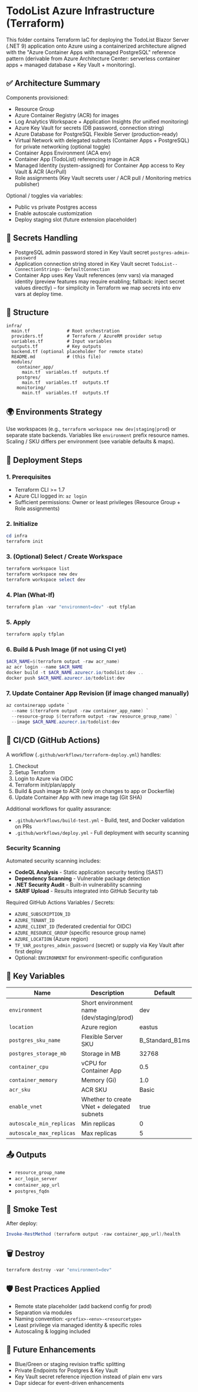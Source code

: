 # TodoList Azure Infrastructure (Terraform)

This folder contains Terraform IaC for deploying the TodoList Blazor Server (.NET 9) application onto Azure using a containerized architecture aligned with the "Azure Container Apps with managed PostgreSQL" reference pattern (derivable from Azure Architecture Center: serverless container apps + managed database + Key Vault + monitoring).

## ✅ Architecture Summary

Components provisioned:
- Resource Group
- Azure Container Registry (ACR) for images
- Log Analytics Workspace + Application Insights (for unified monitoring)
- Azure Key Vault for secrets (DB password, connection string)
- Azure Database for PostgreSQL Flexible Server (production-ready)
- Virtual Network with delegated subnets (Container Apps + PostgreSQL) for private networking (optional toggle)
- Container Apps Environment (ACA env)
- Container App (TodoList) referencing image in ACR
- Managed Identity (system-assigned) for Container App access to Key Vault & ACR (AcrPull)
- Role assignments (Key Vault secrets user / ACR pull / Monitoring metrics publisher)

Optional / toggles via variables:
- Public vs private Postgres access
- Enable autoscale customization
- Deploy staging slot (future extension placeholder)

## 🔐 Secrets Handling
- PostgreSQL admin password stored in Key Vault secret `postgres-admin-password`
- Application connection string stored in Key Vault secret `TodoList--ConnectionStrings--DefaultConnection`
- Container App uses Key Vault references (env vars) via managed identity (preview features may require enabling; fallback: inject secret values directly) – for simplicity in Terraform we map secrets into env vars at deploy time.

## 📂 Structure
```
infra/
  main.tf              # Root orchestration
  providers.tf         # Terraform / AzureRM provider setup
  variables.tf         # Input variables
  outputs.tf           # Key outputs
  backend.tf (optional placeholder for remote state)
  README.md            # (this file)
  modules/
    container_app/
      main.tf  variables.tf  outputs.tf
    postgres/
      main.tf  variables.tf  outputs.tf
    monitoring/
      main.tf  variables.tf  outputs.tf
```

## 🌍 Environments Strategy
Use workspaces (e.g., `terraform workspace new dev|staging|prod`) or separate state backends. Variables like `environment` prefix resource names. Scaling / SKU differs per environment (see variable defaults & maps).

## 🚀 Deployment Steps

### 1. Prerequisites
- Terraform CLI >= 1.7
- Azure CLI logged in: `az login`
- Sufficient permissions: Owner or least privileges (Resource Group + Role assignments)

### 2. Initialize
```powershell
cd infra
terraform init
```

### 3. (Optional) Select / Create Workspace
```powershell
terraform workspace list
terraform workspace new dev
terraform workspace select dev
```

### 4. Plan (What-If)
```powershell
terraform plan -var "environment=dev" -out tfplan
```

### 5. Apply
```powershell
terraform apply tfplan
```

### 6. Build & Push Image (if not using CI yet)
```powershell
$ACR_NAME=$(terraform output -raw acr_name)
az acr login --name $ACR_NAME
docker build -t $ACR_NAME.azurecr.io/todolist:dev ..
docker push $ACR_NAME.azurecr.io/todolist:dev
```

### 7. Update Container App Revision (if image changed manually)
```powershell
az containerapp update `
  --name $(terraform output -raw container_app_name) `
  --resource-group $(terraform output -raw resource_group_name) `
  --image $ACR_NAME.azurecr.io/todolist:dev
```

## 🔄 CI/CD (GitHub Actions)
A workflow (`.github/workflows/terraform-deploy.yml`) handles:
1. Checkout
2. Setup Terraform
3. Login to Azure via OIDC
4. Terraform init/plan/apply
5. Build & push image to ACR (only on changes to app or Dockerfile)
6. Update Container App with new image tag (Git SHA)

Additional workflows for quality assurance:
- `.github/workflows/build-test.yml` - Build, test, and Docker validation on PRs
- `.github/workflows/deploy.yml` - Full deployment with security scanning

### Security Scanning
Automated security scanning includes:
- **CodeQL Analysis** - Static application security testing (SAST)
- **Dependency Scanning** - Vulnerable package detection
- **.NET Security Audit** - Built-in vulnerability scanning
- **SARIF Upload** - Results integrated into GitHub Security tab

Required GitHub Actions Variables / Secrets:
- `AZURE_SUBSCRIPTION_ID`
- `AZURE_TENANT_ID`
- `AZURE_CLIENT_ID` (federated credential for OIDC)
- `AZURE_RESOURCE_GROUP` (specific resource group name)
- `AZURE_LOCATION` (Azure region)
- `TF_VAR_postgres_admin_password` (secret) or supply via Key Vault after first deploy
- Optional: `ENVIRONMENT` for environment-specific configuration

## 🔧 Key Variables
| Name | Description | Default |
|------|-------------|---------|
| `environment` | Short environment name (dev/staging/prod) | dev |
| `location` | Azure region | eastus |
| `postgres_sku_name` | Flexible Server SKU | B_Standard_B1ms |
| `postgres_storage_mb` | Storage in MB | 32768 |
| `container_cpu` | vCPU for Container App | 0.5 |
| `container_memory` | Memory (Gi) | 1.0 |
| `acr_sku` | ACR SKU | Basic |
| `enable_vnet` | Whether to create VNet + delegated subnets | true |
| `autoscale_min_replicas` | Min replicas | 0 |
| `autoscale_max_replicas` | Max replicas | 5 |

## 📤 Outputs
- `resource_group_name`
- `acr_login_server`
- `container_app_url`
- `postgres_fqdn`

## 🧪 Smoke Test
After deploy:
```powershell
Invoke-RestMethod (terraform output -raw container_app_url)/health
```

## 🗑️ Destroy
```powershell
terraform destroy -var "environment=dev"
```

## 🛡️ Best Practices Applied
- Remote state placeholder (add backend config for prod)
- Separation via modules
- Naming convention: `<prefix>-<env>-<resourcetype>`
- Least privilege via managed identity & specific roles
- Autoscaling & logging included

## 📝 Future Enhancements
- Blue/Green or staging revision traffic splitting
- Private Endpoints for Postgres & Key Vault
- Key Vault secret reference injection instead of plain env vars
- Dapr sidecar for event-driven enhancements
